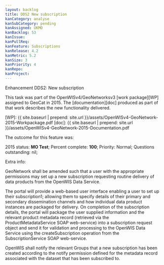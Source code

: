 ```yaml
---
layout: backlog
title: DDS2 New subscription
kanCategory: analyse
kanSubCategory: pending
kanAssigned: UKMO
kanBacklog: 53
kanIssue:
kanPullReq:
kanFeature: Subscriptions
kanRelease: 4.2
kanMetric: 5.2
kanSize: 3
kanPriority: 4
kanRepo:
kanProject:
---
```

Enhancement DDS2: New subscription

This task was part of the OpenWISv4/GeoNetworksv3 [work package][WP] assigned to GeoCat in 2015.  The [documentation][doc] produced as part of that work describes the new functionality delivered.

[WP]: {{ site.baseurl | prepend: site.url }}/assets/OpenWISv4-GeoNetwork-2015-Workpackage.pdf
[doc]: {{ site.baseurl | prepend: site.url }}/assets/OpenWISv4-GeoNetwork-2015-Documentation.pdf

The outcome for this feature was:

2015 status: **MO Test**; Percent complete: **100**; Priority: Normal; Questions outstanding: nil;

Extra info:

GeoNetwork shall be amended such that a user with the appropriate permissions may set up a new subscription requesting routine delivery of data products from the OpenWIS Data Service.

The portal will provide a web-based user interface enabling a user to set up their subscription1; allowing them to specify details of their primary and secondary dissemination channels and how individual data product instances are packaged for delivery. On completion of the subscription details, the portal will package the user supplied information and the relevant product metadata record (retrieved via the ProductMetadataService SOAP web-service) into a subscription request object and send it for validation and processing to the OpenWIS Data Service using the createSubscription operation from the SubscriptionService SOAP web-service.

OpenWIS shall notify the relevant Groups that a new subscription has been created according to the notify permission defined for the metadata record associated with the dataset that has been subscribed to.
